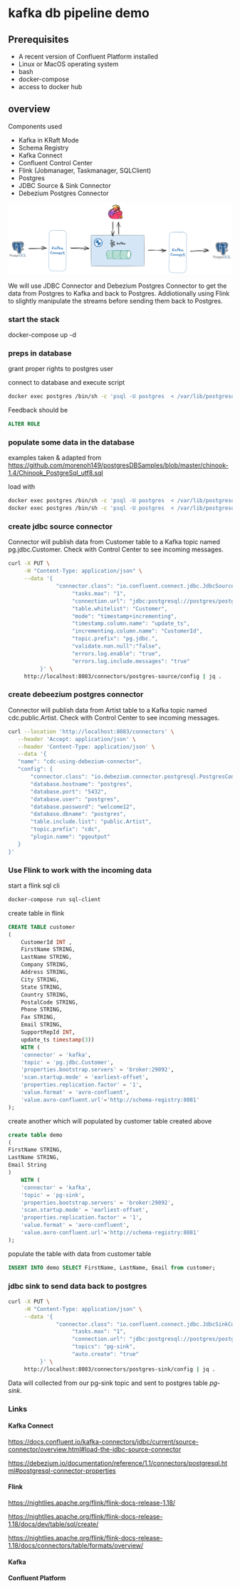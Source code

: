 # kafka db pipeline demo 



## Prerequisites

* A recent version of Confluent Platform installed
* Linux or MacOS operating system 
* bash
* docker-compose
* access to docker hub

## overview 
Components used
* Kafka in KRaft Mode
* Schema Registry
* Kafka Connect
* Confluent Control Center
* Flink (Jobmanager, Taskmanager, SQLClient)
* Postgres 
* JDBC Source & Sink Connector
* Debezium Postgres Connector  


![components overview](assets/demo01.png)

We will use JDBC Connector and Debezium Postgres Connector to get the data from Postgres to Kafka and back to Postgres.
Addiotionally using Flink to slightly manipulate the streams before sending them back to Postgres.



### start the stack

docker-compose up -d 

### preps in database

grant proper rights to postgres user

connect to database and execute script

```bash
docker exec postgres /bin/sh -c 'psql -U postgres  < /var/lib/postgresql/ddl/preps.sql'
```
Feedback should be 
```sql
ALTER ROLE
```
### populate some data in the database

examples taken & adapted from   
https://github.com/morenoh149/postgresDBSamples/blob/master/chinook-1.4/Chinook_PostgreSql_utf8.sql

load with
```bash 
docker exec postgres /bin/sh -c 'psql -U postgres  < /var/lib/postgresql/ddl/artist.sql'
docker exec postgres /bin/sh -c 'psql -U postgres  < /var/lib/postgresql/ddl/customer.sql'
```
### create jdbc source connector

Connector will publish data from Customer table to a Kafka topic named pg.jdbc.Customer.
Check with Control Center to see incoming messages.


```bash
curl -X PUT \
     -H "Content-Type: application/json" \
     --data '{
               "connector.class": "io.confluent.connect.jdbc.JdbcSourceConnector",
                    "tasks.max": "1",
                    "connection.url": "jdbc:postgresql://postgres/postgres?user=postgres&password=welcome12&ssl=false",
                    "table.whitelist": "Customer",
                    "mode": "timestamp+incrementing",
                    "timestamp.column.name": "update_ts",
                    "incrementing.column.name": "CustomerId",
                    "topic.prefix": "pg.jdbc.",
                    "validate.non.null":"false",
                    "errors.log.enable": "true",
                    "errors.log.include.messages": "true"
          }' \
     http://localhost:8083/connectors/postgres-source/config | jq .
```

### create debeezium postgres connector

Connector will publish data from Artist table to a Kafka topic named cdc.public.Artist.
Check with Control Center to see incoming messages.

```bash
curl --location 'http://localhost:8083/connectors' \
   --header 'Accept: application/json' \
   --header 'Content-Type: application/json' \
   --data '{
   "name": "cdc-using-debezium-connector",
   "config": {
       "connector.class": "io.debezium.connector.postgresql.PostgresConnector",
       "database.hostname": "postgres",
       "database.port": "5432",
       "database.user": "postgres",
       "database.password": "welcome12",
       "database.dbname": "postgres",
       "table.include.list": "public.Artist",
       "topic.prefix": "cdc",
       "plugin.name": "pgoutput"
   }
}'
```

### Use Flink to work with the incoming data

start a flink sql cli

```bash
docker-compose run sql-client
```

create table in flink 

```sql
CREATE TABLE customer
(
    CustomerId INT ,
    FirstName STRING,
    LastName STRING,
    Company STRING,
    Address STRING,
    City STRING,
    State STRING,
    Country STRING,
    PostalCode STRING,
    Phone STRING,
    Fax STRING,
    Email STRING,
    SupportRepId INT,
    update_ts timestamp(3))
    WITH (
    'connector' = 'kafka',
    'topic' = 'pg.jdbc.Customer',
    'properties.bootstrap.servers' = 'broker:29092',
    'scan.startup.mode' = 'earliest-offset',
    'properties.replication.factor' = '1',
    'value.format' = 'avro-confluent',
    'value.avro-confluent.url'='http://schema-registry:8081'
);

```
create another which will populated by customer table created above

```sql
create table demo
(
FirstName STRING,
LastName STRING,
Email String
)
    WITH (
    'connector' = 'kafka',
    'topic' = 'pg-sink',
    'properties.bootstrap.servers' = 'broker:29092',
    'scan.startup.mode' = 'earliest-offset',
    'properties.replication.factor' = '1',
    'value.format' = 'avro-confluent',
    'value.avro-confluent.url'='http://schema-registry:8081'
);
```
populate the table with data from customer table
```sql
INSERT INTO demo SELECT FirstName, LastName, Email from customer;
```


### jdbc sink to send data back to postgres
```bash
curl -X PUT \
     -H "Content-Type: application/json" \
     --data '{
               "connector.class": "io.confluent.connect.jdbc.JdbcSinkConnector",
                    "tasks.max": "1",
                    "connection.url": "jdbc:postgresql://postgres/postgres?user=postgres&password=welcome12&ssl=false",
                    "topics": "pg-sink",
                    "auto.create": "true"
          }' \
     http://localhost:8083/connectors/postgres-sink/config | jq .
```

Data will collected from our pg-sink topic and sent to postgres table *pg-sink*.


### Links

#### Kafka Connect
https://docs.confluent.io/kafka-connectors/jdbc/current/source-connector/overview.html#load-the-jdbc-source-connector

https://debezium.io/documentation/reference/1.1/connectors/postgresql.html#postgresql-connector-properties

#### Flink
https://nightlies.apache.org/flink/flink-docs-release-1.18/

https://nightlies.apache.org/flink/flink-docs-release-1.18/docs/dev/table/sql/create/

https://nightlies.apache.org/flink/flink-docs-release-1.18/docs/connectors/table/formats/overview/

#### Kafka


#### Confluent Platform
